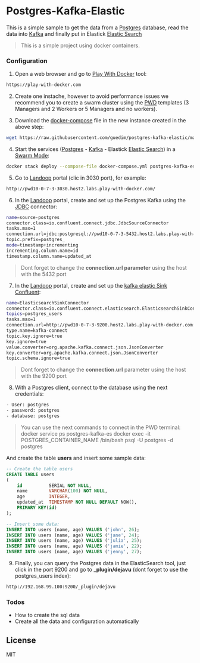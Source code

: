 # Postgres-Kafka-Elastic

This is a simple sample to get the data from a [Postgres](https://www.postgresql.org/) database,  read the data into [Kafka](https://kafka.apache.org/) and finally put in Elastick [Elastic Search](https://www.elastic.co/)

> This is a simple project using docker containers.

### Configuration

1) Open a web browser and go to [Play With Docker](play-with-docker.com) tool:
```sh
https://play-with-docker.com
```
2) Create one instache, however to avoid performance issues we recommend you to create a swarm cluster using the [PWD](play-with-docker.com) templates  (3 Managers and 2 Workers  or 5 Managers and no workers).

3) Download the [docker-compose](https://docs.docker.com/compose/) file in the new instance created in the above step:
```sh
wget https://raw.githubusercontent.com/guedim/postgres-kafka-elastic/master/docker-compose.yml
```

4) Start the services ([Postgres](https://www.postgresql.org/) - [Kafka](https://kafka.apache.org/) - Elastick [Elastic Search](https://www.elastic.co/)) in a [Swarm Mode](https://docs.docker.com/engine/swarm/):
```sh
docker stack deploy --compose-file docker-compose.yml postgres-kafka-es
```
5) Go to [Landoop](http://www.landoop.com/) portal (clic in 3030 port), for example:

```sh
http://pwd10-0-7-3-3030.host2.labs.play-with-docker.com/
```
6) In the [Landoop](http://www.landoop.com/) portal, create and set up the Postgres Kafka  using the [JDBC](http://docs.confluent.io/current/connect/connect-jdbc/docs/index.html) connector:
```sh
name=source-postgres
connector.class=io.confluent.connect.jdbc.JdbcSourceConnector
tasks.max=1
connection.url=jdbc:postgresql://pwd10-0-7-3-5432.host2.labs.play-with-docker.com:5432/postgres?user=postgres&password=postgres
topic.prefix=postgres_
mode=timestamp+incrementing
incrementing.column.name=id
timestamp.column.name=updated_at
```
> Dont forget to change the **connection.url parameter** using the host with the 5432 port

7) In the [Landoop](http://www.landoop.com/) portal, create and set up the [kafka elastic Sink Confluent](http://docs.confluent.io/current/connect/connect-elasticsearch/docs/elasticsearch_connector.html):
```sh
name=ElasticsearchSinkConnector
connector.class=io.confluent.connect.elasticsearch.ElasticsearchSinkConnector
topics=postgres_users
tasks.max=1
connection.url=http://pwd10-0-7-3-9200.host2.labs.play-with-docker.com:9200
type.name=kafka-connect
topic.key.ignore=true
key.ignore=true
value.converter=org.apache.kafka.connect.json.JsonConverter
key.converter=org.apache.kafka.connect.json.JsonConverter
topic.schema.ignore=true
```
> Dont forget to change the **connection.url** parameter using the host with the 9200 port

8) With a Postgres client, connect to  the database using the next credentials:
```sh
- User: postgres
- password: postgres
- database: postgres
```
> You can use the next commands to connect in the PWD terminal:
> docker service ps postgres-kafka-es
> docker exec -it POSTGRES_CONTAINER_NAME /bin/bash
> psql -U postgres -d postgres

And create the table **users** and insert some sample data:


```sql
-- Create the table users
CREATE TABLE users
(
    id          SERIAL NOT NULL,
    name        VARCHAR(100) NOT NULL,
    age         INTEGER,
    updated_at  TIMESTAMP NOT NULL DEFAULT NOW(),
    PRIMARY KEY(id)
);

-- Insert some data:
INSERT INTO users (name, age) VALUES ('john', 26);
INSERT INTO users (name, age) VALUES ('jane', 24);
INSERT INTO users (name, age) VALUES ('julia', 25);
INSERT INTO users (name, age) VALUES ('jamie', 22);
INSERT INTO users (name, age) VALUES ('jenny', 27);
```

9) Finally, you can query the Postgres data in the ElasticSearch tool, just click in the port 9200 and go to **_plugin/dejavu** (dont forget to use the postgres_users index):
```sh
http://192.168.99.100:9200/_plugin/dejavu
```

### Todos

 - How to create the sql data
 - Create all the data and configuration automatically

License
----

MIT
